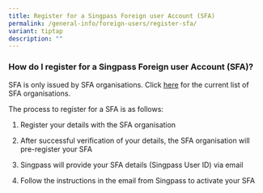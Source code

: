 ```yaml
---
title: Register for a Singpass Foreign user Account (SFA)
permalink: /general-info/foreign-users/register-sfa/
variant: tiptap
description: ""
---
```

<h3>How do I register for a Singpass Foreign user Account (SFA)?</h3>
<p>SFA is only issued by SFA organisations. Click <a href="https://go.gov.sg/singpass-sfa-rplist" rel="noopener" target="_blank"><u>here</u></a> for the current
list of SFA organisations.</p>
<p>The process to register for a SFA is as follows:&nbsp;&nbsp;</p>
<ol data-tight="true" class="tight">
<li>
<p>Register your details with the SFA organisation</p>
</li>
<li>
<p>After successful verification of your details, the SFA organisation will
pre-register your SFA&nbsp;</p>
</li>
<li>
<p>Singpass will provide your SFA details (Singpass User ID) via email&nbsp;&nbsp;</p>
</li>
<li>
<p>Follow the instructions in the email from Singpass to activate your SFA</p>
</li>
</ol>
<p></p>